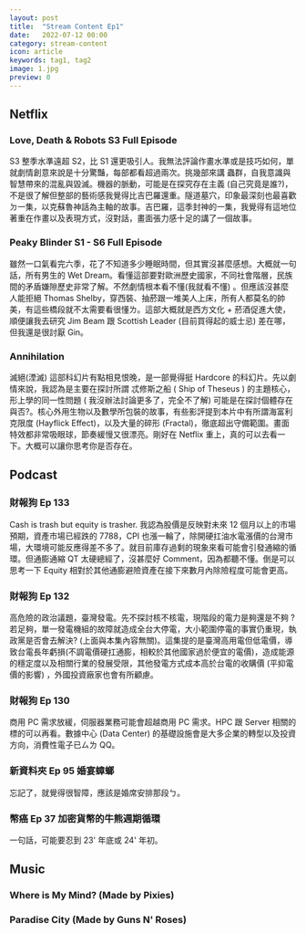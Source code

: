```yaml
---
layout: post
title:  "Stream Content Ep1"
date:   2022-07-12 00:00
category: stream-content
icon: article
keywords: tag1, tag2
image: 1.jpg
preview: 0
---
```

## Netflix

### Love, Death & Robots S3 Full Episode

S3 整季水準遠超 S2，比 S1 還更吸引人。我無法評論作畫水準或是技巧如何，單就劇情創意來說是十分驚豔，每部都看超過兩次。挑幾部來講
蟲群，自我意識與智慧帶來的混亂與毀滅。機器的脈動，可能是在探究存在主義 (自己究竟是誰?)，不是很了解但整部的藝術感我覺得比吉巴羅還重。隧道墓穴，印象最深刻也最喜歡ㄉ一集，以克蘇魯神話為主軸的故事。吉巴羅，這季封神的一集，我覺得有這地位著重在作畫以及表現方式，沒對話，畫面張力感十足的講了一個故事。

### Peaky Blinder S1 - S6 Full Episode

雖然一口氣看完六季，花了不知道多少睡眠時間，但其實沒甚麼感想。大概就一句話，所有男生的 Wet Dream。看懂這部要對歐洲歷史國家，不同社會階層，民族間的矛盾嫌隙歷史非常了解。不然劇情根本看不懂(我就看不懂) 。但應該沒甚麼人能拒絕 Thomas Shelby，穿西裝、抽菸跟一堆美人上床，所有人都莫名的帥美，有這些橋段就不太需要看很懂ㄌ。這部大概就是西方文化 + 菸酒促進大使，順便讓我去研究 Jim Beam 跟 Scottish Leader (目前買得起的威士忌) 差在哪，但我還是很討厭 Gin。

### Annihilation

滅絕(湮滅) 這部科幻片有點相見恨晚，是一部覺得挺 Hardcore 的科幻片。先以劇情來說，我認為是主要在探討所謂 忒修斯之船 ( Ship of Theseus ) 的主題核心，形上學的同一性問題 ( 我沒辦法討論更多了，完全不了解) 可能是在探討個體存在與否?。核心外用生物以及數學所包裝的故事，有些影評提到本片中有所謂海富利克限度 (Hayflick Effect)，以及大量的碎形 (Fractal)，徹底超出守備範圍。畫面特效都非常吸眼球，節奏緩慢又很漂亮。剛好在 Netflix 重上，真的可以去看一下。大概可以讓你思考你是否存在。

## Podcast

### 財報狗 Ep 133

Cash is trash but equity is trasher. 我認為股價是反映對未來 12 個月以上的市場預期，資產市場已經跌的 7788，CPI 也漲一輪了，除開硬扛油水電漲價的台灣市場，大環境可能反應得差不多了。就目前庫存過剩的現象來看可能會引發通縮的循環。但通膨通縮 QT 太硬總經了，沒甚麼好 Comment，因為都聽不懂。倒是可以思考一下 Equity 相對於其他通膨避險資產在接下來數月內除險程度可能會更高。

### 財報狗 Ep 132

高危險的政治議題，臺灣發電。先不探討核不核電，現階段的電力是夠還是不夠 ? 若足夠，單一發電機組的故障就造成全台大停電，大小範圍停電的事實仍重現，執政黨是否會去解決? (上面與本集內容無關)。這集提的是臺灣高用電但低電價，導致台電長年虧損(不調電價硬扛通膨，相較於其他國家過於便宜的電價)，造成能源的穩定度以及相關行業的發展受限，其他發電方式成本高於台電的收購價 (平抑電價的影響) ，外國投資廠家也會有所顧慮。

### 財報狗 Ep 130

商用 PC 需求放緩，伺服器業務可能會超越商用 PC 需求。HPC 跟 Server 相關的標的可以再看。數據中心 (Data Center) 的基礎設施會是大多企業的轉型以及投資方向，消費性電子已ㄙㄌ QQ。

### 新資料夾 Ep 95 婚宴蟑螂

忘記了，就覺得很智障，應該是婚席安排那段ㄅ。

### 幣癌 Ep 37 加密貨幣的牛熊週期循環

一句話，可能要忍到 23' 年底或 24' 年初。

## Music

### Where is My Mind? (Made by Pixies)

### Paradise City (Made by Guns N' Roses)
